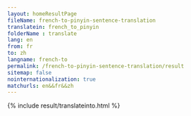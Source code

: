 ```yaml
---
layout: homeResultPage
fileName: french-to-pinyin-sentence-translation
translatein: french_to_pinyin
folderName : translate
lang: en
from: fr
to: zh
langname: french-to
permalink: /french-to-pinyin-sentence-translation/result
sitemap: false
nointernationalization: true
matchurls: en&&fr&&zh
---
```

{% include result/translateinto.html %}

<script src="/js/result/translation.js" data-foldername="{{page.folderName}}" data-lang="{{page.lang}}"></script>
